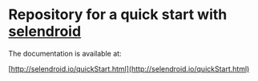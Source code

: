 # Repository for a quick start with [selendroid](http://selendroid.io)

The documentation is available at: 

[http://selendroid.io/quickStart.html](http://selendroid.io/quickStart.html)
